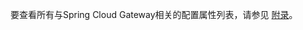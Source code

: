 要查看所有与Spring Cloud Gateway相关的配置属性列表，请参见 [附录](https://springdoc.cn/spring-cloud-gateway/appendix.html)。

